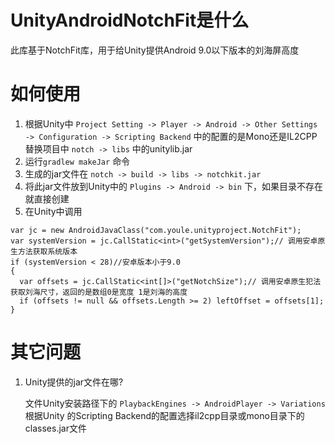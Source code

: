 # UnityAndroidNotchFit是什么
此库基于NotchFit库，用于给Unity提供Android 9.0以下版本的刘海屏高度

# 如何使用
1. 根据Unity中 `Project Setting -> Player -> Android -> Other Settings -> Configuration -> Scripting Backend` 中的配置的是Mono还是IL2CPP 替换项目中 `notch -> libs` 中的unitylib.jar
2. 运行`gradlew makeJar` 命令
3. 生成的jar文件在 `notch -> build -> libs -> notchkit.jar`
4. 将此jar文件放到Unity中的 `Plugins -> Android -> bin` 下，如果目录不存在就直接创建
5. 在Unity中调用 
```
var jc = new AndroidJavaClass("com.youle.unityproject.NotchFit");
var systemVersion = jc.CallStatic<int>("getSystemVersion");// 调用安卓原生方法获取系统版本
if (systemVersion < 28)//安卓版本小于9.0
{
  var offsets = jc.CallStatic<int[]>("getNotchSize");// 调用安卓原生犯法获取刘海尺寸，返回的是数组0是宽度 1是刘海的高度
  if (offsets != null && offsets.Length >= 2) leftOffset = offsets[1];
}
```

# 其它问题
1. Unity提供的jar文件在哪?

   文件Unity安装路径下的 `PlaybackEngines -> AndroidPlayer -> Variations` 根据Unity 的Scripting Backend的配置选择il2cpp目录或mono目录下的classes.jar文件

